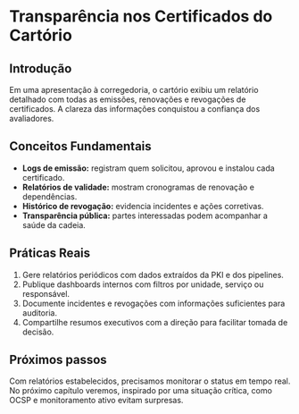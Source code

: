 # Transparência nos Certificados do Cartório

## Introdução

Em uma apresentação à corregedoria, o cartório exibiu um relatório detalhado com todas as emissões, renovações e revogações de certificados. A clareza das informações conquistou a confiança dos avaliadores.

## Conceitos Fundamentais

- **Logs de emissão:** registram quem solicitou, aprovou e instalou cada certificado.
- **Relatórios de validade:** mostram cronogramas de renovação e dependências.
- **Histórico de revogação:** evidencia incidentes e ações corretivas.
- **Transparência pública:** partes interessadas podem acompanhar a saúde da cadeia.

## Práticas Reais

1. Gere relatórios periódicos com dados extraídos da PKI e dos pipelines.
2. Publique dashboards internos com filtros por unidade, serviço ou responsável.
3. Documente incidentes e revogações com informações suficientes para auditoria.
4. Compartilhe resumos executivos com a direção para facilitar tomada de decisão.

## Próximos passos

Com relatórios estabelecidos, precisamos monitorar o status em tempo real. No próximo capítulo veremos, inspirado por uma situação crítica, como OCSP e monitoramento ativo evitam surpresas.
